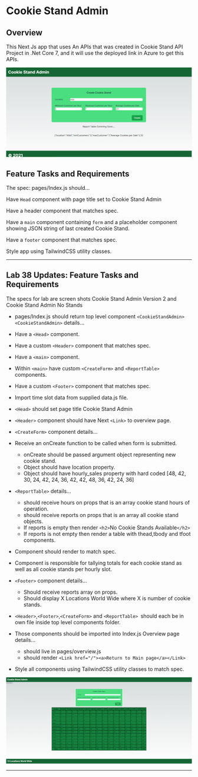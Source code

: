 # Cookie Stand Admin 


## Overview

This Next Js app that uses An APIs that was created in Cookie Stand API Project in .Net Core 7, and it will use the deployed link in Azure to get this APIs.

![App Picture](./Assets/Lab37.PNG)



## Feature Tasks and Requirements
The spec:
pages/Index.js should…

Have `Head` component with page title set to Cookie Stand Admin

Have a header component that matches spec.

Have a `main` component containing `form` and a placeholder component showing JSON string of last created Cookie Stand.

Have a `footer` component that matches spec.


Style app using TailwindCSS utility classes.


---

## Lab 38 Updates: Feature Tasks and Requirements

The specs for lab are screen shots Cookie Stand Admin Version 2 and Cookie Stand Admin No Stands
* pages/Index.js should return top level component `<CookieStandAdmin>`
`<CookieStandAdmin>` details…
* Have a `<Head>` component.
* Have a custom `<Header>` component that matches spec.
* Have a `<main>` component.
* Within `<main>` have custom `<CreateForm>` and `<ReportTable>` components.
* Have a custom `<Footer>` component that matches spec.
* Import time slot data from supplied data.js file.
* `<Head>` should set page title Cookie Stand Admin
* `<Header>` component should have Next `<Link>` to overview page.
* `<CreateForm>` component details…
* Receive an onCreate function to be called when form is submitted.
   * onCreate should be passed argument object representing new cookie stand.
   * Object should have location property.
   * Object should have hourly_sales property with hard coded [48, 42, 30, 24, 42, 24, 36, 42, 42, 48, 36, 42, 24, 36]
   
* `<ReportTable>` details…
   * should receive hours on props that is an array cookie stand hours of operation.
   * should receive reports on props that is an array all cookie stand objects.
   * If reports is empty then render `<h2>`No Cookie Stands Available`</h2>`
   * If reports is not empty then render a table with thead,tbody and tfoot components.

* Component should render to match spec.
* Component is responsible for tallying totals for each cookie stand as well as all cookie stands per hourly slot.
* `<Footer>` component details…
  * Should receive reports array on props.
  * Should display X Locations World Wide where X is number of cookie stands.
* `<Header>`,`<Footer>`,`<CreateForm>` and `<ReportTable> `should each be in own file inside top level components folder.
* Those components should be imported into Index.js
Overview page details…
  * should live in pages/overview.js
  * should render `<Link href="/"><a>Return to Main page</a></Link>`
* Style all components using TailwindCSS utility classes to match spec.



![App  2](./Assets/Lab38.PNG)


---
